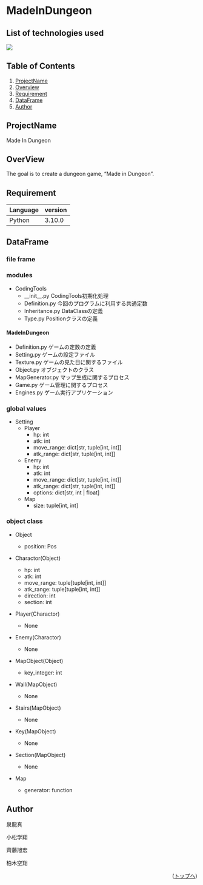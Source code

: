 # MadeInDungeon

## List of technologies used
<p style="display: inline">
<img src="https://img.shields.io/badge/-Python-F2C63C.svg?logo=python&style=for-the-badge">
</p>

## Table of Contents
1. [ProjectName](#ProjectName)
2. [Overview](#Overview)
3. [Requirement](#Requirement)
4. [DataFrame](#DataFrame)
5. [Author](#Author)

<a id="ProjectName"></a>

## ProjectName

Made In Dungeon

<a id="Overview"></a>

## OverView

The goal is to create a dungeon game, “Made in Dungeon”.

<a id="Requirement"></a>

## Requirement

|       Language        | version    |
| --------------------- | ---------- |
| Python                | 3.10.0     |


<a id="DataFrame"></a>

## DataFrame

### file frame

### modules

- CodingTools
  - \_\_init__.py
    CodingTools初期化処理
  - Definition.py
    今回のプログラムに利用する共通定数
  - Inheritance.py
    DataClassの定義
  - Type.py
    Positionクラスの定義

#### MadeInDungeon


- Definition.py
  ゲームの定数の定義
- Setting.py
  ゲームの設定ファイル
- Texture.py
  ゲームの見た目に関するファイル
- Object.py
  オブジェクトのクラス
- MapGenerator.py
  マップ生成に関するプロセス
- Game.py
  ゲーム管理に関するプロセス
- Engines.py
  ゲーム実行アプリケーション

### global values
 - Setting
   - Player
     - hp: int
     - atk: int
     - move_range: dict[str, tuple[int, int]]
     - atk_range: dict[str, tuple[int, int]]
   - Enemy
     - hp: int
     - atk: int
     - move_range: dict[str, tuple[int, int]]
     - atk_range: dict[str, tuple[int, int]]
     - options: dict[str, int | float]
   - Map
     - size: tuple[int, int]  

### object class
- Object
  - position: Pos


- Charactor(Object)
  - hp: int
  - atk: int
  - move_range: tuple[tuple[int, int]]
  - atk_range: tuple[tuple[int, int]]
  - direction: int
  - section: int

- Player(Charactor)
  - None

- Enemy(Charactor)
  - None


- MapObject(Object)
  - key_integer: int

- Wall(MapObject)
  - None

- Stairs(MapObject)
  - None

- Key(MapObject)
  - None

- Section(MapObject)
  - None


- Map
  - generator: function

<a id="Author"></a>

## Author
泉龍真

小松学翔

齊藤旭宏

柏木空翔

<p align="right">(<a href="#top">トップへ</a>)</p>

